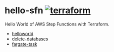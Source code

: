 # hello-sfn [![terraform](https://github.com/int128/hello-sfn/actions/workflows/terraform.yaml/badge.svg)](https://github.com/int128/hello-sfn/actions/workflows/terraform.yaml)

Hello World of AWS Step Functions with Terraform.

- [helloworld](helloworld)
- [delete-databases](delete-databases)
- [fargate-task](fargate-task)

